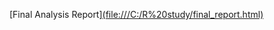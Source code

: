 [Final Analysis Report][(file:///C:/R%20study/final_report.html)](https://enook.jbnu.ac.kr/files/329/tyoung612345@gmail.com/51.html)
